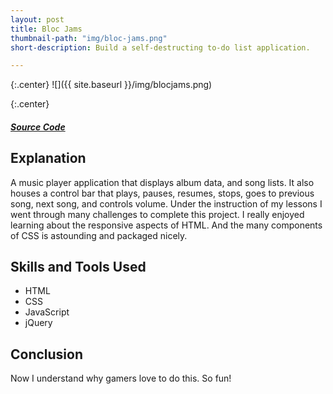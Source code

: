 ```yaml
---
layout: post
title: Bloc Jams
thumbnail-path: "img/bloc-jams.png"
short-description: Build a self-destructing to-do list application.

---
```


{:.center}
![]({{ site.baseurl }}/img/blocjams.png)

{:.center}
<h5>
  <a href="https://github.com/sabrown84/bloc-jams/" class="button">
    Source Code
    <i class="fa fa-fw fa-github"></i>
  </a>
</h5>

## Explanation

A music player application that displays album data, and song lists. It also houses a control bar that plays, pauses, resumes, stops, goes to previous song, next song, and controls volume. Under the instruction of my lessons I went through many challenges to complete this project. I really enjoyed learning about the responsive aspects of HTML. And the many components of CSS is astounding and packaged nicely.  

## Skills and Tools Used

* HTML
* CSS
* JavaScript
* jQuery


## Conclusion

Now I understand why gamers love to do this. So fun!
